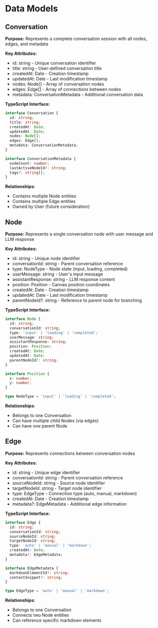 # Data Models

## Conversation

**Purpose:** Represents a complete conversation session with all nodes, edges, and metadata

**Key Attributes:**
- id: string - Unique conversation identifier
- title: string - User-defined conversation title
- createdAt: Date - Creation timestamp
- updatedAt: Date - Last modification timestamp
- nodes: Node[] - Array of conversation nodes
- edges: Edge[] - Array of connections between nodes
- metadata: ConversationMetadata - Additional conversation data

**TypeScript Interface:**
```typescript
interface Conversation {
  id: string;
  title: string;
  createdAt: Date;
  updatedAt: Date;
  nodes: Node[];
  edges: Edge[];
  metadata: ConversationMetadata;
}

interface ConversationMetadata {
  nodeCount: number;
  lastActiveNodeId?: string;
  tags?: string[];
}
```

**Relationships:**
- Contains multiple Node entities
- Contains multiple Edge entities
- Owned by User (future consideration)

## Node

**Purpose:** Represents a single conversation node with user message and LLM response

**Key Attributes:**
- id: string - Unique node identifier
- conversationId: string - Parent conversation reference
- type: NodeType - Node state (input, loading, completed)
- userMessage: string - User's input message
- assistantResponse: string - LLM response content
- position: Position - Canvas position coordinates
- createdAt: Date - Creation timestamp
- updatedAt: Date - Last modification timestamp
- parentNodeId?: string - Reference to parent node for branching

**TypeScript Interface:**
```typescript
interface Node {
  id: string;
  conversationId: string;
  type: 'input' | 'loading' | 'completed';
  userMessage: string;
  assistantResponse: string;
  position: Position;
  createdAt: Date;
  updatedAt: Date;
  parentNodeId?: string;
}

interface Position {
  x: number;
  y: number;
}

type NodeType = 'input' | 'loading' | 'completed';
```

**Relationships:**
- Belongs to one Conversation
- Can have multiple child Nodes (via edges)
- Can have one parent Node

## Edge

**Purpose:** Represents connections between conversation nodes

**Key Attributes:**
- id: string - Unique edge identifier
- conversationId: string - Parent conversation reference
- sourceNodeId: string - Source node identifier
- targetNodeId: string - Target node identifier
- type: EdgeType - Connection type (auto, manual, markdown)
- createdAt: Date - Creation timestamp
- metadata?: EdgeMetadata - Additional edge information

**TypeScript Interface:**
```typescript
interface Edge {
  id: string;
  conversationId: string;
  sourceNodeId: string;
  targetNodeId: string;
  type: 'auto' | 'manual' | 'markdown';
  createdAt: Date;
  metadata?: EdgeMetadata;
}

interface EdgeMetadata {
  markdownElementId?: string;
  contextSnippet?: string;
}

type EdgeType = 'auto' | 'manual' | 'markdown';
```

**Relationships:**
- Belongs to one Conversation
- Connects two Node entities
- Can reference specific markdown elements
